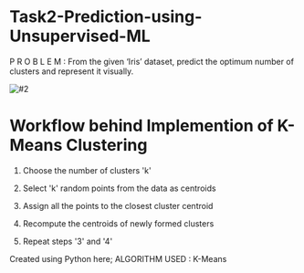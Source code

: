 # Task2-Prediction-using-Unsupervised-ML
P R O B L E M  : From the given ‘Iris’ dataset, predict the optimum number of clusters and represent it visually.

![#2](https://user-images.githubusercontent.com/75872316/107844672-950fed80-6dfb-11eb-81ab-957c017a54cd.JPG)

# Workflow behind Implemention of K-Means Clustering

1. Choose the number of clusters 'k'

2. Select 'k' random points from the data as centroids

3. Assign all the points to the closest cluster centroid

4. Recompute the centroids of newly formed clusters

5. Repeat steps '3' and '4'

Created using Python here; ALGORITHM USED : K-Means
